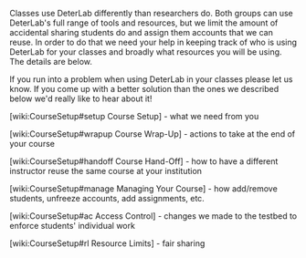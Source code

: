 Classes use DeterLab differently than researchers do. Both groups can use DeterLab's full range of tools and resources, but we limit the amount of accidental sharing students do and assign them accounts that we can reuse. In order to do that we need your help in keeping track of who is using DeterLab for your classes and broadly what resources you will be using. The details are below.

If you run into a problem when using DeterLab in your classes please let us know. If you come up with a better solution than the ones we described below we'd really like to hear about it!

[wiki:CourseSetup#setup Course Setup] - what we need from you

[wiki:CourseSetup#wrapup  Course Wrap-Up] - actions to take at the end of your course

[wiki:CourseSetup#handoff  Course Hand-Off] - how to have a different instructor reuse the same course at your institution

[wiki:CourseSetup#manage Managing Your Course] - how add/remove students, unfreeze accounts, add assignments, etc.

[wiki:CourseSetup#ac  Access Control] - changes we made to the testbed to enforce students' individual work

[wiki:CourseSetup#rl  Resource Limits] - fair sharing
